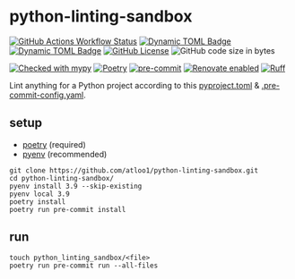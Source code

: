 # python-linting-sandbox

[![GitHub Actions Workflow Status](https://img.shields.io/github/actions/workflow/status/atloo1/python-linting-sandbox/ci.yaml)](https://github.com/atloo1/python-linting-sandbox/actions/workflows/ci.yaml?query=branch%3Amain)
[![Dynamic TOML Badge](https://img.shields.io/badge/dynamic/toml?url=https%3A%2F%2Fraw.githubusercontent.com%2Fatloo1%2Fpython-linting-sandbox%2Frefs%2Fheads%2Fmain%2Fpyproject.toml&query=%24.project.requires-python&label=python)](https://github.com/atloo1/python-linting-sandbox/blob/main/pyproject.toml)
[![Dynamic TOML Badge](https://img.shields.io/badge/dynamic/toml?url=https%3A%2F%2Fraw.githubusercontent.com%2Fatloo1%2Fpython-linting-sandbox%2Frefs%2Fheads%2Fmain%2Fpyproject.toml&query=%24.project.version&label=version)](https://github.com/atloo1/python-linting-sandbox/blob/main/pyproject.toml)
[![GitHub License](https://img.shields.io/github/license/atloo1/python-linting-sandbox)](https://github.com/atloo1/python-linting-sandbox/blob/main/LICENSE)
![GitHub code size in bytes](https://img.shields.io/github/languages/code-size/atloo1/python-linting-sandbox)

[![Checked with mypy](https://www.mypy-lang.org/static/mypy_badge.svg)](https://mypy-lang.org/)
[![Poetry](https://img.shields.io/endpoint?url=https://python-poetry.org/badge/v0.json)](https://python-poetry.org/)
[![pre-commit](https://img.shields.io/badge/pre--commit-enabled-brightgreen?logo=pre-commit&logoColor=white)](https://github.com/pre-commit/pre-commit)
[![Renovate enabled](https://img.shields.io/badge/renovate-enabled-brightgreen.svg)](https://renovatebot.com/)
[![Ruff](https://img.shields.io/endpoint?url=https://raw.githubusercontent.com/astral-sh/ruff/main/assets/badge/v2.json)](https://github.com/astral-sh/ruff)

Lint anything for a Python project according to this [pyproject.toml](https://github.com/atloo1/python-linting-sandbox/blob/main/pyproject.toml) & [.pre-commit-config.yaml](https://github.com/atloo1/python-linting-sandbox/blob/main/.pre-commit-config.yaml).

## setup

- [poetry](https://python-poetry.org/docs/#installing-with-pipx) (required)
- [pyenv](https://github.com/pyenv/pyenv?tab=readme-ov-file#installation) (recommended)

```
git clone https://github.com/atloo1/python-linting-sandbox.git
cd python-linting-sandbox/
pyenv install 3.9 --skip-existing
pyenv local 3.9
poetry install
poetry run pre-commit install
```

## run

```
touch python_linting_sandbox/<file>
poetry run pre-commit run --all-files
```
